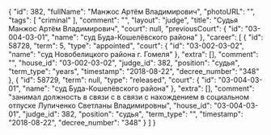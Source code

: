 {
    "id": 382,
    "fullName": "Манжос Артём Владимирович",
    "photoURL": "",
    "tags": [
        "criminal"
    ],
    "comment": "",
    "layout": "judge",
    "title": "Судья Манжос Артём Владимирович",
    "court": null,
    "previousCourt": {
        "id": "03-004-03-01",
        "name": "суд Буда-Кошелёвского района"
    },
    "career": [
        {
            "id": 58728,
            "term": 5,
            "type": "appointed",
            "court": {
                "id": "03-002-03-02",
                "name": "суд Новобелицкого района г. Гомеля"
            },
            "extra": [],
            "comment": "",
            "house_id": "03-002-03-02",
            "judge_id": 382,
            "position": "судья",
            "term_type": "years",
            "timestamp": "2018-08-22",
            "decree_number": "348"
        },
        {
            "id": 58729,
            "term": null,
            "type": "released",
            "court": {
                "id": "03-004-03-01",
                "name": "суд Буда-Кошелёвского района"
            },
            "extra": [],
            "comment": "занимал должность в связи с в связи с нахождением в социальном отпуске Лупиченко Светланы Владимировны",
            "house_id": "03-004-03-01",
            "judge_id": 382,
            "position": "судья",
            "term_type": "",
            "timestamp": "2018-08-22",
            "decree_number": "348"
        }
    ]
}